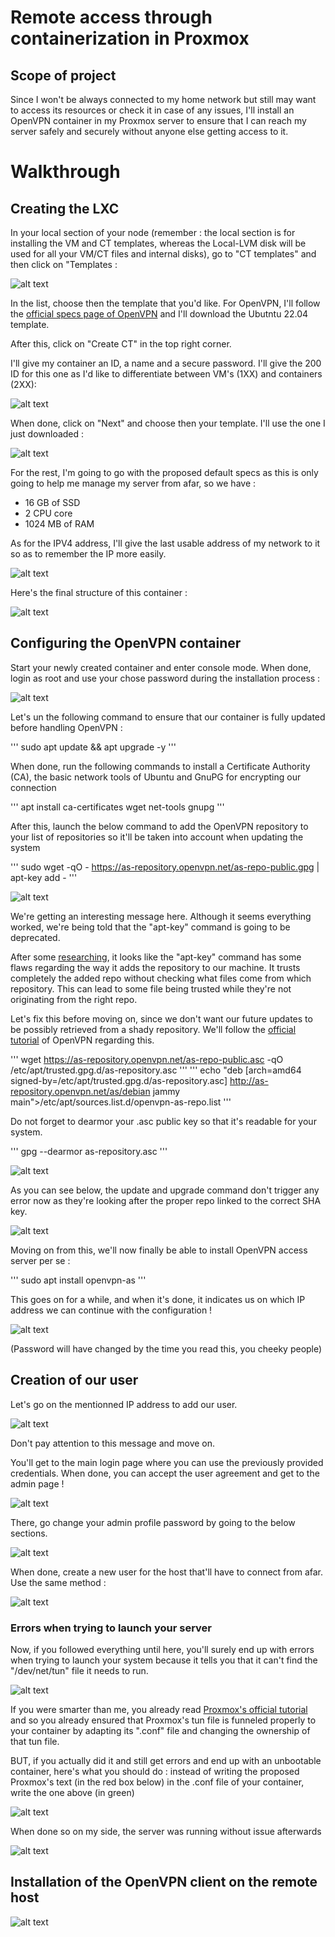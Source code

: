 # Remote access through containerization in Proxmox
## Scope of project
Since I won't be always connected to my home network but still may want to access its resources or check it in case of any issues, I'll install an OpenVPN container in my Proxmox server to ensure that I can reach my server safely and securely without anyone else getting access to it.
# Walkthrough
## Creating the LXC
In your local section of your node (remember : the local section is for installing the VM and CT templates, whereas the Local-LVM disk will be used for all your VM/CT files and internal disks), 
go to "CT templates" and then click on "Templates :

![alt text](image-15.png)

In the list, choose then the template that you'd like. For OpenVPN, I'll follow the [official specs page of OpenVPN](https://openvpn.net/as-docs/system-requirements.html#hardware-requirements) and I'll download the Ubutntu 22.04 template.

After this, click on "Create CT" in the top right corner.

I'll give my container an ID, a name and a secure password. I'll give the 200 ID for this one as I'd like to differentiate between VM's (1XX) and containers (2XX):

![alt text](image-17.png)

When done, click on "Next" and choose then your template. I'll use the one I just downloaded :

![alt text](image.png)

For the rest, I'm going to go with the proposed default specs as this is only going to help me manage my server from afar, so we have :
- 16 GB of SSD
- 2 CPU core
- 1024 MB of RAM

As for the IPV4 address, I'll give the last usable address of my network to it so as to remember the IP more easily.

![alt text](image-1.png)

Here's the final structure of this container : 

![alt text](image-2.png)

## Configuring the OpenVPN container

Start your newly created container and enter console mode. When done, login as root and use your chose password during the installation process :

![alt text](image-23.png)

Let's un the following command to ensure that our container is fully updated before handling OpenVPN :

'''
sudo apt update && apt upgrade -y
'''

When done, run the following commands to install a Certificate Authority (CA), the basic network tools of Ubuntu and GnuPG for encrypting our connection 

'''
apt install ca-certificates wget net-tools gnupg
'''

After this, launch the below command to add the OpenVPN repository to your list of repositories so it'll be taken into account when updating the system

'''
sudo wget -qO - https://as-repository.openvpn.net/as-repo-public.gpg | apt-key add -
'''

![alt text](3-1.png)

We're getting an interesting message here. Although it seems everything worked, we're being told that the "apt-key" command is going to be deprecated.

After some [researching](https://itsfoss.com/apt-key-deprecated/), it looks like the "apt-key" command has some flaws regarding the way it adds the repository to our machine. It trusts completely the added repo without checking what files come from which repository. This can lead to some file being trusted while they're not originating from the right repo.

Let's fix this before moving on, since we don't want our future updates to be possibly retrieved from a shady repository. We'll follow the [official tutorial](https://as-portal.openvpn.com/instructions/ubuntu/installation) of OpenVPN regarding this.


'''
wget https://as-repository.openvpn.net/as-repo-public.asc -qO /etc/apt/trusted.gpg.d/as-repository.asc
'''
'''
echo "deb [arch=amd64 signed-by=/etc/apt/trusted.gpg.d/as-repository.asc] http://as-repository.openvpn.net/as/debian jammy main">/etc/apt/sources.list.d/openvpn-as-repo.list
'''

Do not forget to dearmor your .asc public key so that it's readable for your system.

'''
gpg --dearmor as-repository.asc
'''

![alt text](image-7.png)

As you can see below, the update and upgrade command don't trigger any error now as they're looking after the proper repo linked to the correct SHA key.

![alt text](image-3.png)

Moving on from this, we'll now finally be able to install OpenVPN access server per se :

'''
sudo apt install openvpn-as
'''

This goes on for a while, and when it's done, it indicates us on which IP address we can continue with the configuration !

![alt text](image-8.png)

(Password will have changed by the time you read this, you cheeky people)

## Creation of our user 

Let's go on the mentionned IP address to add our user.

![alt text](image-9.png)

Don't pay attention to this message and move on.

You'll get to the main login page where you can use the previously provided credentials. When done, you can accept the user agreement and get to the admin page !

![alt text](image-10.png)

There, go change your admin profile password by going to the below sections.

![alt text](image-11.png)

When done, create a new user for the host that'll have to connect from afar. Use the same method :

![alt text](image-12.png)

### Errors when trying to launch your server
Now, if you followed everything until here, you'll surely end up with errors when trying to launch your system because it tells you that it can't find the "/dev/net/tun" file it needs to run.

![alt text](12-1.png)

If you were smarter than me, you already read [Proxmox's official tutorial](https://pve.proxmox.com/wiki/OpenVPN_in_LXC) and so you already ensured that Proxmox's tun file is funneled properly to your container by adapting its ".conf" file and changing the ownership of that tun file.

BUT, if you actually did it and still get errors and end up with an unbootable container, here's what you should do : instead of writing the proposed Proxmox's text (in the red box below) in the .conf file of your container, write the one above (in green)

![alt text](image-14-1.png)

When done so on my side, the server was running without issue afterwards

![alt text](image-16.png)

## Installation of the OpenVPN client on the remote host



![alt text](image-14.png)


